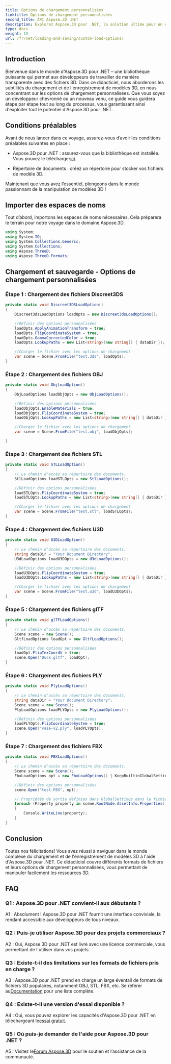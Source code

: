 ```yaml
---
title: Options de chargement personnalisées
linktitle: Options de chargement personnalisées
second_title: API Aspose.3D .NET
description: Explorez Aspose.3D pour .NET, la solution ultime pour un chargement et une sauvegarde transparents de modèles 3D.
type: docs
weight: 15
url: /fr/net/loading-and-saving/custom-load-options/
---
```

## Introduction

Bienvenue dans le monde d'Aspose.3D pour .NET – une bibliothèque puissante qui permet aux développeurs de travailler de manière transparente avec des fichiers 3D. Dans ce didacticiel, nous aborderons les subtilités du chargement et de l'enregistrement de modèles 3D, en nous concentrant sur les options de chargement personnalisées. Que vous soyez un développeur chevronné ou un nouveau venu, ce guide vous guidera étape par étape tout au long du processus, vous garantissant ainsi d'exploiter tout le potentiel d'Aspose.3D pour .NET.

## Conditions préalables

Avant de nous lancer dans ce voyage, assurez-vous d’avoir les conditions préalables suivantes en place :

-  Aspose.3D pour .NET : assurez-vous que la bibliothèque est installée. Vous pouvez le télécharger[ici](https://releases.aspose.com/3d/net/).

- Répertoire de documents : créez un répertoire pour stocker vos fichiers de modèle 3D.

Maintenant que vous avez l’essentiel, plongeons dans le monde passionnant de la manipulation de modèles 3D !

## Importer des espaces de noms

Tout d’abord, importons les espaces de noms nécessaires. Cela préparera le terrain pour notre voyage dans le domaine Aspose.3D.

```csharp
using System;
using System.IO;
using System.Collections.Generic;
using System.Collections;
using Aspose.ThreeD;
using Aspose.ThreeD.Formats;
```

## Chargement et sauvegarde - Options de chargement personnalisées

### Étape 1 : Chargement des fichiers Discreet3DS

```csharp
private static void Discreet3DSLoadOption()
{
    Discreet3dsLoadOptions loadOpts = new Discreet3dsLoadOptions();

    //Définir des options personnalisées
    loadOpts.ApplyAnimationTransform = true;
    loadOpts.FlipCoordinateSystem = true;
    loadOpts.GammaCorrectedColor = true;
    loadOpts.LookupPaths = new List<string>(new string[] { dataDir });

    //Charger le fichier avec les options de chargement
    var scene = Scene.FromFile("test.3ds", loadOpts);
}
```

### Étape 2 : Chargement des fichiers OBJ

```csharp
private static void ObjLoadOption()
{
    ObjLoadOptions loadObjOpts = new ObjLoadOptions();

    //Définir des options personnalisées
    loadObjOpts.EnableMaterials = true;
    loadObjOpts.FlipCoordinateSystem = true;
    loadObjOpts.LookupPaths = new List<string>(new string[] { dataDir });

    //Charger le fichier avec les options de chargement
    var scene = Scene.FromFile("test.obj", loadObjOpts);

}
```

### Étape 3 : Chargement des fichiers STL

```csharp
private static void STLLoadOption()
{
    // Le chemin d'accès au répertoire des documents.
    StlLoadOptions loadSTLOpts = new StlLoadOptions();

    //Définir des options personnalisées
    loadSTLOpts.FlipCoordinateSystem = true;
    loadSTLOpts.LookupPaths = new List<string>(new string[] { dataDir });

    //Charger le fichier avec les options de chargement
    var scene = Scene.FromFile("test.stl", loadSTLOpts);
}
```

### Étape 4 : Chargement des fichiers U3D

```csharp
private static void U3DLoadOption()
{
    // Le chemin d'accès au répertoire des documents.
    string dataDir = "Your Document Directory";
    U3dLoadOptions loadU3DOpts = new U3dLoadOptions();

    //Définir des options personnalisées
    loadU3DOpts.FlipCoordinateSystem = true;
    loadU3DOpts.LookupPaths = new List<string>(new string[] { dataDir });

    //Charger le fichier avec les options de chargement
    var scene = Scene.FromFile("test.u3d", loadU3DOpts);
}
```

### Étape 5 : Chargement des fichiers glTF

```csharp
private static void glTFLoadOptions()
{
    // Le chemin d'accès au répertoire des documents.
    Scene scene = new Scene();
    GltfLoadOptions loadOpt = new GltfLoadOptions();

    //Définir des options personnalisées
    loadOpt.FlipTexCoordV = true;
    scene.Open("Duck.gltf", loadOpt);
}
```

### Étape 6 : Chargement des fichiers PLY

```csharp
private static void PlyLoadOptions()
{
    // Le chemin d'accès au répertoire des documents.
    string dataDir = "Your Document Directory";
    Scene scene = new Scene();
    PlyLoadOptions loadPLYOpts = new PlyLoadOptions();

    //Définir des options personnalisées
    loadPLYOpts.FlipCoordinateSystem = true;
    scene.Open("vase-v2.ply", loadPLYOpts);
}
```

### Étape 7 : Chargement des fichiers FBX

```csharp
private static void FBXLoadOptions()
{
    // Le chemin d'accès au répertoire des documents.
    Scene scene = new Scene();
    FbxLoadOptions opt = new FbxLoadOptions() { KeepBuiltinGlobalSettings = true };

    //Définir des options personnalisées
    scene.Open("test.FBX", opt);

    // Propriétés de sortie définies dans GlobalSettings dans le fichier FBX
    foreach (Property property in scene.RootNode.AssetInfo.Properties)
    {
        Console.WriteLine(property);
    }
}
```

## Conclusion

Toutes nos félicitations! Vous avez réussi à naviguer dans le monde complexe du chargement et de l'enregistrement de modèles 3D à l'aide d'Aspose.3D pour .NET. Ce didacticiel couvre différents formats de fichiers et leurs options de chargement personnalisées, vous permettant de manipuler facilement les ressources 3D.

## FAQ

### Q1 : Aspose.3D pour .NET convient-il aux débutants ?

A1 : Absolument ! Aspose.3D pour .NET fournit une interface conviviale, la rendant accessible aux développeurs de tous niveaux.

### Q2 : Puis-je utiliser Aspose.3D pour des projets commerciaux ?

A2 : Oui, Aspose.3D pour .NET est livré avec une licence commerciale, vous permettant de l'utiliser dans vos projets.

### Q3 : Existe-t-il des limitations sur les formats de fichiers pris en charge ?

 A3 : Aspose.3D pour .NET prend en charge un large éventail de formats de fichiers 3D populaires, notamment OBJ, STL, FBX, etc. Se référer au[Documentation](https://reference.aspose.com/3d/net/) pour une liste complète.

### Q4 : Existe-t-il une version d'essai disponible ?

A4 : Oui, vous pouvez explorer les capacités d'Aspose.3D pour .NET en téléchargeant le[essai gratuit](https://releases.aspose.com/).

### Q5 : Où puis-je demander de l'aide pour Aspose.3D pour .NET ?

 A5 : Visitez le[Forum Aspose.3D](https://forum.aspose.com/c/3d/18) pour le soutien et l’assistance de la communauté.